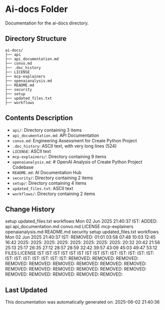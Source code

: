 <!-- filepath: /home/michaelnewham/Projects/create_python_project/ai-docs/aboutthisfolder.md -->
# Ai-docs Folder

Documentation for the ai-docs directory.

## Directory Structure

```
ai-docs/
├── api
├── api_documentation.md
├── convo.md
├── .doc_history
├── LICENSE
├── mcp-explainers
├── openaianalysis.md
├── README.md
├── security
├── setup
├── updated_files.txt
├── workflows
```

## Contents Description

- `api/`: Directory containing 3 items
- `api_documentation.md`: API Documentation
- `convo.md`: Engineering Assessment for Create Python Project
- `.doc_history`: ASCII text, with very long lines (524)
- `LICENSE`: ASCII text
- `mcp-explainers/`: Directory containing 9 items
- `openaianalysis.md`: # OpenAI Analysis of Create Python Project Codebase
- `README.md`: AI Documentation Hub
- `security/`: Directory containing 2 items
- `setup/`: Directory containing 4 items
- `updated_files.txt`: ASCII text
- `workflows/`: Directory containing 2 items

## Change History

setup
updated_files.txt
workflows
Mon 02 Jun 2025 21:40:37 IST: ADDED: api api_documentation.md convo.md LICENSE mcp-explainers openaianalysis.md README.md security setup updated_files.txt workflows 
Mon 02 Jun 2025 21:40:37 IST: REMOVED:                     01:01 03:58 07:48 10:03 12:45 16:42 2025: 2025: 2025: 2025: 2025: 2025: 2025: 2025: 20:32 20:42 21:56 25:13 25:17 26:35 27:12 28:57 28:59 32:42 39:57 43:09 45:03 49:47 53:12 FILES:LICENSE IST IST IST IST IST IST IST IST IST: IST: IST: IST: IST: IST: IST: IST: IST: IST: IST: IST: IST: REMOVED: REMOVED: REMOVED: REMOVED: REMOVED: REMOVED: REMOVED: REMOVED: REMOVED: REMOVED: REMOVED: REMOVED: REMOVED: REMOVED: REMOVED: REMOVED: REMOVED: REMOVED: REMOVED: REMOVED: 

## Last Updated

This documentation was automatically generated on: 2025-06-02 21:40:36
